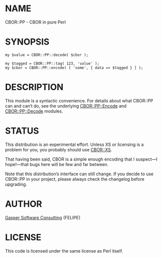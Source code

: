 # NAME

CBOR::PP - CBOR in pure Perl

# SYNOPSIS

    my $value = CBOR::PP::decode( $cbor );

    my $tagged = CBOR::PP::tag( 123, 'value' );
    my $cbor = CBOR::PP::encode( [ 'some', { data => $tagged } ] );

# DESCRIPTION

This module is a syntactic convenience. For details about what CBOR::PP
can and can’t do, see the underlying [CBOR::PP::Encode](https://metacpan.org/pod/CBOR::PP::Encode) and
[CBOR::PP::Decode](https://metacpan.org/pod/CBOR::PP::Decode) modules.

# STATUS

This distribution is an experimental effort. Unless XS or licensing
is a problem for you, you probably should use [CBOR::XS](https://metacpan.org/pod/CBOR::XS).

That having been said, CBOR is a simple enough encoding that I
suspect—I hope!—that bugs here will be few and far between.

Note that this distribution’s interface can still change. If you decide
to use CBOR::PP in your project, please always check the changelog before
upgrading.

# AUTHOR

[Gasper Software Consulting](http://gaspersoftware.com) (FELIPE)

# LICENSE

This code is licensed under the same license as Perl itself.
